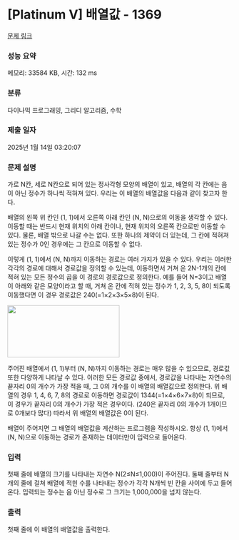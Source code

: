 # [Platinum V] 배열값 - 1369 

[문제 링크](https://www.acmicpc.net/problem/1369) 

### 성능 요약

메모리: 33584 KB, 시간: 132 ms

### 분류

다이나믹 프로그래밍, 그리디 알고리즘, 수학

### 제출 일자

2025년 1월 14일 03:20:07

### 문제 설명

<p>가로 N칸, 세로 N칸으로 되어 있는 정사각형 모양의 배열이 있고, 배열의 각 칸에는 음이 아닌 정수가 하나씩 적혀져 있다. 우리는 이 배열의 배열값을 다음과 같이 찾고자 한다.</p>
<p>배열의 왼쪽 위 칸인 (1, 1)에서 오른쪽 아래 칸인 (N, N)으로의 이동을 생각할 수 있다. 이동할 때는 반드시 현재 위치의 아래 칸이나, 현재 위치의 오른쪽 칸으로만 이동할 수 있다. 물론, 배열 밖으로 나갈 수는 없다. 또한 하나의 제약이 더 있는데, 그 칸에 적혀져 있는 정수가 0인 경우에는 그 칸으로 이동할 수 없다.</p>
<p>이렇게 (1, 1)에서 (N, N)까지 이동하는 경로는 여러 가지가 있을 수 있다. 우리는 이러한 각각의 경로에 대해서 경로값을 정의할 수 있는데, 이동하면서 거쳐 온 2N-1개의 칸에 적혀 있는 모든 정수의 곱을 이 경로의 경로값으로 정의한다. 예를 들어 N=3이고 배열이 아래와 같은 모양이라고 할 때, 거쳐 온 칸에 적혀 있는 정수가 1, 2, 3, 5, 8이 되도록 이동했다면 이 경우 경로값은 240(=1×2×3×5×8)이 된다.</p>
<p><img width="251" height="117" alt="" src="https://www.acmicpc.net/upload/201004/qoduf.JPG"></p>
<p>주어진 배열에서 (1, 1)부터 (N, N)까지 이동하는 경로는 매우 많을 수 있으므로, 경로값 또한 다양하게 나타날 수 있다. 이러한 모든 경로값 중에서, 경로값을 나타내는 자연수의 끝자리 0의 개수가 가장 적을 때, 그 0의 개수를 이 배열의 배열값으로 정의한다. 위 배열의 경우 1, 4, 6, 7, 8의 경로로 이동하면 경로값이 1344(=1×4×6×7×8)이 되므로, 이 경우가 끝자리 0의 개수가 가장 적은 경우이다. (240은 끝자리 0의 개수가 1개이므로 0개보다 많다) 따라서 위 배열의 배열값은 0이 된다.</p>
<p>배열이 주어지면 그 배열의 배열값을 계산하는 프로그램을 작성하시오. 항상 (1, 1)에서 (N, N)으로 이동하는 경로가 존재하는 데이터만이 입력으로 들어온다.</p>

### 입력 

 <p>첫째 줄에 배열의 크기를 나타내는 자연수 N(2≤N≤1,000)이 주어진다. 둘째 줄부터 N개의 줄에 걸쳐 배열에 적힌 수를 나타내는 정수가 각각 N개씩 빈 칸을 사이에 두고 들어온다. 입력되는 정수는 음 아닌 정수로 그 크기는 1,000,000을 넘지 않는다.</p>

### 출력 

 <p>첫째 줄에 이 배열의 배열값을 출력한다.</p>

